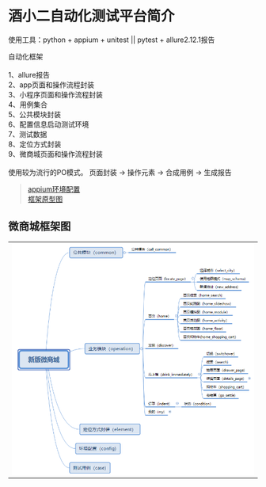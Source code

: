 # 酒小二自动化测试平台简介

使用工具：python + appium + unitest || pytest + allure2.12.1报告

自动化框架\
\
1、allure报告\
2、app页面和操作流程封装\
3、小程序页面和操作流程封装\
4、用例集合\
5、公共模块封装\
6、配置信息启动测试环境\
7、测试数据\
8、定位方式封装\
9、微商城页面和操作流程封装\
\
使用较为流行的PO模式。
页面封装 → 操作元素 → 合成用例 → 生成报告

>[appium环境配置](https://github.com/yuanshen12/jiuxiaoer/blob/test/appium.text)\
>[框架原型图](https://20200229.oss-cn-beijing.aliyuncs.com/20200228/call_me.jpg?Expires=1582897424&OSSAccessKeyId=TMP.hiFyUD12KgS985KfGCwqomMBVNsXcPaQmTdV2WFY5k6XLZWLhagfoZiELsQQjyxej6jbdXgsLG8fRKoKtwg8jfXe8EFU1QJxMRSS7wHTTsezbc4HW5N4f5dWRqy91b.tmp&Signature=FQ%2BaXiHzouSZza0wbPdhj9Urj70%3D)

## 微商城框架图

<table>
<tr>
<td><img src="https://github.com/yuanshen12/jiuxiaoer/blob/master/config/call_me.jpg"/></td>
</tr>

</table>


